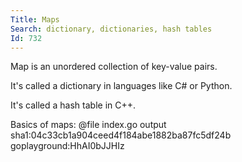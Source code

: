 ```yaml
---
Title: Maps
Search: dictionary, dictionaries, hash tables
Id: 732
---
```


Map is an unordered collection of key-value pairs.

It's called a dictionary in languages like C# or Python.

It's called a hash table in C++.

<!-- TODO: mention what can't be a key -->

<!-- TODO: mention key and values have to be of the same type -->

<!-- TODO: chapter about map[string]interface{}, mention why and JSON -->

Basics of maps:
@file index.go output sha1:04c33cb1a904ceed4f184abe1882ba87fc5df24b goplayground:HhAI0bJJHIz

